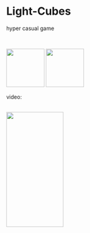 # Light-Cubes
hyper casual game

</br>

<p float="left">
 <img src="https://drive.google.com/uc?export=view&id=1q0bJbTCBBP0ep-vFQs7MBeiSxDHXJA-g" width="100" >

   <img src="https://drive.google.com/uc?export=view&id=1q4P6iV0cITgBZK6w983qcT8X79dRRurO" width="100" >

</p>

video: 
</br></br>

<img src="https://user-images.githubusercontent.com/116391646/222243144-010a58d1-1e2b-4ea7-855d-a9e7f2be983b.gif" width="150" height="300"/>

